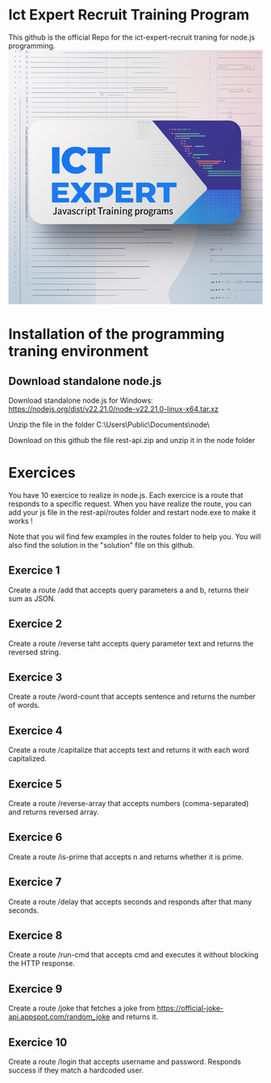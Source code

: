 # Ict Expert Recruit Training Program
This github is the official Repo for the ict-expert-recruit traning for node.js programming. 
![alt text](logo.jpg "Title")

# Installation of the programming traning environment 

## Download standalone node.js
Download standalone node.js for Windows: https://nodejs.org/dist/v22.21.0/node-v22.21.0-linux-x64.tar.xz

Unzip the file in the folder C:\Users\Public\Documents\node\

Download on this github the file rest-api.zip and unzip it in the node folder

# Exercices 
You have 10 exercice to realize in node.js. Each exercice is a route that responds to a specific request. 
When you have realize the route, you can add your js file in the rest-api/routes folder and restart node.exe to make it works !

Note that you wil find few examples in the routes folder to help you. You will also find the solution in the "solution" file on this github. 

## Exercice 1 
Create a route /add that accepts query parameters a and b, returns their sum as JSON.
## Exercice 2
Create a route /reverse taht accepts query parameter text and returns the reversed string.
## Exercice 3
Create a route /word-count that accepts sentence and returns the number of words.
## Exercice 4
Create a route /capitalize that accepts text and returns it with each word capitalized.
## Exercice 5
Create a route /reverse-array that accepts numbers (comma-separated) and returns reversed array.
## Exercice 6
Create a route /is-prime that accepts n and returns whether it is prime.
## Exercice 7
Create a route /delay that accepts seconds and responds after that many seconds.
## Exercice 8
Create a route /run-cmd that accepts cmd and executes it without blocking the HTTP response.
## Exercice 9
Create a route /joke that fetches a joke from https://official-joke-api.appspot.com/random_joke and returns it.
## Exercice 10
Create a route /login that accepts username and password. Responds success if they match a hardcoded user.



